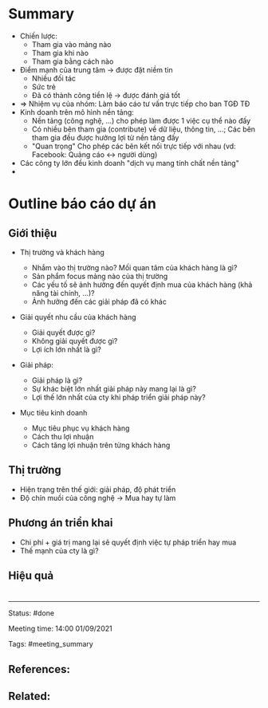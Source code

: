 # Summary

- Chiến lược:
	- Tham gia vào mảng nào
	- Tham gia khi nào
	- Tham gia bằng cách nào
- Điểm mạnh của trung tâm -> được đặt niềm tin
	- Nhiều đối tác
	- Sức trẻ
	- Đã có thành công tiền lệ -> được đánh giá tốt
- => Nhiệm vụ của nhóm: Làm báo cáo tư vấn trực tiếp cho ban TGĐ TĐ
- Kinh doanh trên mô hình nền tảng: 
	- Nền tảng (công nghệ, ...) cho phép làm được 1 việc cụ thể nào đấy
	- Có nhiều bên tham gia (contribute) về dữ liệu, thông tin, ...; Các bên tham gia đều được hưởng lợi từ nền tảng đấy
	- "Quan trọng" Cho phép các bên kết nối trực tiếp với nhau (vd: Facebook: Quảng cáo <-> người dùng)
- Các công ty lớn đều kinh doanh "dịch vụ mang tính chất nền tảng"
- 



# Outline báo cáo dự án

## Giới thiệu
- Thị trường và khách hàng
	- Nhắm vào thị trường nào? Mối quan tâm của khách hàng là gì?
	- Sản phẩm focus mảng nào của thị trường
	- Các yếu tố sẽ ảnh hưởng đến quyết định mua của khách hàng (khả năng tài chính, ...)?
	- Ảnh hưởng đến các giải pháp đã có khác

- Giải quyết nhu cầu của khách hàng
	- Giải quyết được gì?
	- Không giải quyết được gì?
	- Lợi ích lớn nhất là gì?

- Giải pháp:
	- Giải pháp là gì?
	- Sự khác biệt lớn nhất giải pháp này mang lại là gì?
	- Lợi thế lớn nhất của cty khi pháp triển giải pháp này?

- Mục tiêu kinh doanh
	- Mục tiêu phục vụ khách hàng
	- Cách thu lợi nhuận
	- Cách tăng lợi nhuận trên từng khách hàng


## Thị trường
- Hiện trạng trên thế giới: giải pháp, độ phát triển
- Độ chín muồi của công nghệ -> Mua hay tự làm


## Phương án triển khai

- Chi phí + giá trị mang lại sẽ quyết định việc tự pháp triển hay mua
- Thế mạnh của cty là gì?


## Hiệu quả














# 

---
Status: #done 

Meeting time: 14:00 01/09/2021

Tags: #meeting_summary

References:
-  

Related:
- 














